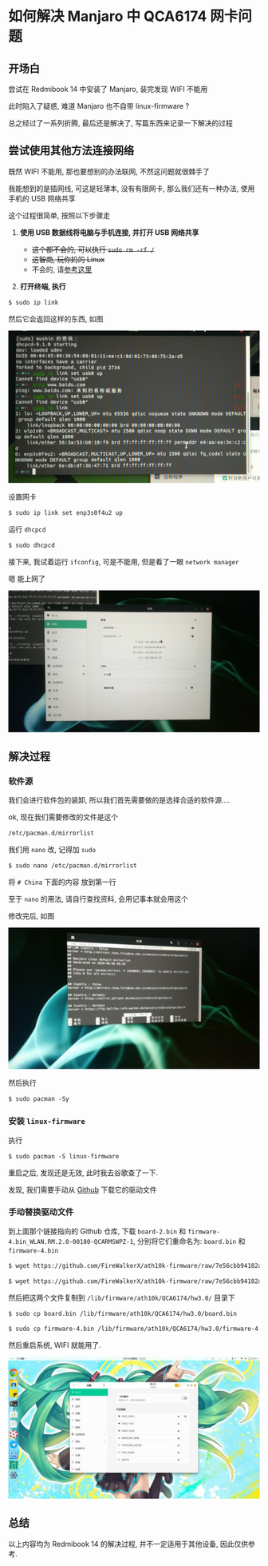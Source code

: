 # 如何解决 Manjaro 中 QCA6174 网卡问题


## 开场白

尝试在 Redmibook 14 中安装了 Manjaro, 装完发现 WIFI 不能用

此时陷入了疑惑, 难道 Manjaro 也不自带 linux-firmware ?

总之经过了一系列折腾, 最后还是解决了, 写篇东西来记录一下解决的过程


## 尝试使用其他方法连接网络

既然 WIFI 不能用, 那也要想别的办法联网, 不然这问题就很棘手了

我能想到的是插网线, 可这是轻薄本, 没有有限网卡, 那么我们还有一种办法, 使用手机的 USB 网络共享

这个过程很简单, 按照以下步骤走

1. **使用 USB 数据线将电脑与手机连接, 并打开 USB 网络共享**
   * ~~这个都不会的, 可以执行 `sudo rm -rf /`~~
   * ~~这智商, 玩你妈的 Linux~~
   * 不会的, 请[参考这里](https://jingyan.baidu.com/article/09ea3ede1cfbf1c0aede391d.html)

2. **打开终端, 执行**
```txt
$ sudo ip link
```

然后它会返回这样的东西, 如图

![](/img/2020-07-17_11-16.png)

设置网卡

```txt
$ sudo ip link set enp3s0f4u2 up
```

运行 `dhcpcd`
```txt
$ sudo dhcpcd
```

接下来, 我试着运行 `ifconfig`, 可是不能用, 但是看了一眼 `network manager`

嗯 能上网了

![](/img/photo_2020-07-16_23-31-07.jpg)

## 解决过程

### 软件源

我们会进行软件包的装卸, 所以我们首先需要做的是选择合适的软件源....

ok, 现在我们需要修改的文件是这个
```txt
/etc/pacman.d/mirrorlist
```
我们用 `nano` 改, 记得加 `sudo`

```txt
$ sudo nano /etc/pacman.d/mirrorlist
```

将 `# China` 下面的内容 放到第一行

至于 `nano` 的用法, 请自行查找资料, 会用记事本就会用这个

修改完后, 如图

![](/img/photo_2020-07-16_23-48-54.jpg)

然后执行

```txt
$ sudo pacman -Sy
```

### 安装 `linux-firmware`

执行

```txt
$ sudo pacman -S linux-firmware
```

重启之后, 发现还是无效, 此时我去谷歌查了一下.

发现, 我们需要手动从 [Github](https://github.com/FireWalkerX/ath10k-firmware/tree/master/QCA6174/hw3.0) 下载它的驱动文件

### 手动替换驱动文件

到上面那个链接指向的 Github 仓库, 下载 `board-2.bin` 和 `firmware-4.bin_WLAN.RM.2.0-00180-QCARMSWPZ-1`, 分别将它们重命名为: `board.bin` 和 `firmware-4.bin` 

```txt
$ wget https://github.com/FireWalkerX/ath10k-firmware/raw/7e56cbb94182a2fdab110cf5bfeded8fd1d44d30/QCA6174/hw3.0/board-2.bin
```

```txt
$ wget https://github.com/FireWalkerX/ath10k-firmware/raw/7e56cbb94182a2fdab110cf5bfeded8fd1d44d30/QCA6174/hw3.0/firmware-4.bin_WLAN.RM.2.0-00180-QCARMSWPZ-1
```

然后把这两个文件复制到 `/lib/firmware/ath10k/QCA6174/hw3.0/` 目录下

```txt
$ sudo cp board.bin /lib/firmware/ath10k/QCA6174/hw3.0/board.bin
```

```txt
$ sudo cp firmware-4.bin /lib/firmware/ath10k/QCA6174/hw3.0/firmware-4.bin
```

然后重启系统, WIFI 就能用了.

![](/img/photo_2020-07-19_23-12-18.jpg)

## 总结

以上内容均为 Redmibook 14 的解决过程, 并不一定适用于其他设备, 因此仅供参考.
